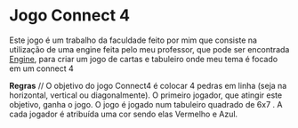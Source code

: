 # Jogo Connect 4
Este jogo é um trabalho da faculdade feito por mim que consiste na utilização de uma engine feita pelo meu professor, que pode ser encontrada [Engine](https://github.com/Clique33/ConsoleCardGameMaker), para criar um jogo de cartas e tabuleiro onde meu tema é focado em um connect 4

**Regras** //
O objetivo do jogo Connect4 é colocar 4 pedras em linha (seja na horizontal, vertical ou diagonalmente). O primeiro jogador, que atingir este objetivo, ganha o jogo. O jogo é jogado num tabuleiro quadrado de 6x7 . A cada jogador é atribuída uma cor sendo elas Vermelho e Azul.

